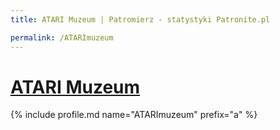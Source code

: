```yaml
---
title: ATARI Muzeum | Patromierz - statystyki Patronite.pl

permalink: /ATARImuzeum
---
```


# [ATARI Muzeum](https://patronite.pl/ATARImuzeum)

{% include profile.md name="ATARImuzeum" prefix="a" %}
